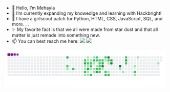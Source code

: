 - 👋 Hello, I’m Mehayla
- 🌱 I’m currently expanding my knowedlge and learning with Hackbright!
- 👀 I have a girlscout patch for Python, HTML, CSS, JavaScript, SQL, and more. . . 
- ✨ My favorite fact is that we all were made from star dust and that all matter is just remade into something new.
- 📫 You can best reach me here: <a href = "mailto:MehaylaC@gmail.com"><img src="https://img.shields.io/badge/-Gmail-%23333?style=for-the-badge&logo=gmail&logoColor=white" target="_blank"></a> <a href="https://www.linkedin.com/in/mehayla/" target="_blank"><img src="https://img.shields.io/badge/-LinkedIn-%230077B5?style=for-the-badge&logo=linkedin&logoColor=white" target="_blank"></a>
  
  
![snakie gif](https://github.com/Mehayla/Mehayla/blob/output/github-contribution-grid-snake.gif)

<!---
Mehayla/Mehayla is a ✨ special ✨ repository because its `README.md` (this file) appears on your GitHub profile.
You can click the Preview link to take a look at your changes.
--->

